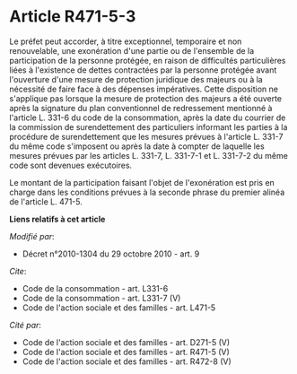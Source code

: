 # Article R471-5-3

Le préfet peut accorder, à titre exceptionnel, temporaire et non renouvelable, une exonération d'une partie ou de l'ensemble
de la participation de la personne protégée, en raison de difficultés particulières liées à l'existence de dettes contractées
par la personne protégée avant l'ouverture d'une mesure de protection juridique des majeurs ou à la nécessité de faire face à
des dépenses impératives. Cette disposition ne s'applique pas lorsque la mesure de protection des majeurs a été ouverte après
la signature du plan conventionnel de redressement mentionné à l'article L. 331-6 du code de la consommation, après la date
du courrier de la commission de surendettement des particuliers informant les parties à la procédure de surendettement que
les mesures prévues à l'article L. 331-7 du même code s'imposent ou après la date à compter de laquelle les mesures prévues
par les articles L. 331-7, L. 331-7-1 et L. 331-7-2 du même code sont devenues exécutoires. 

Le montant de la participation faisant l'objet de l'exonération est pris en charge dans les conditions prévues à la seconde
phrase du premier alinéa de l'article L. 471-5.

**Liens relatifs à cet article**

_Modifié par_:

  - Décret n°2010-1304 du 29 octobre 2010 - art. 9

_Cite_:

  - Code de la consommation - art. L331-6
  - Code de la consommation - art. L331-7 (V)
  - Code de l'action sociale et des familles - art. L471-5

_Cité par_:

  - Code de l'action sociale et des familles - art. D271-5 (V)
  - Code de l'action sociale et des familles - art. R471-5 (V)
  - Code de l'action sociale et des familles - art. R472-8 (V)
